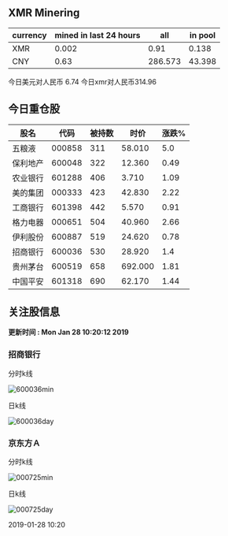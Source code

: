 ## XMR Minering

|currency|mined in last 24 hours|all|in pool|
|---|---|---|---|
|XMR|0.002|0.91|0.138|
|CNY|0.63|286.573|43.398|

今日美元对人民币 6.74	今日xmr对人民币314.96


## 今日重仓股 

|股名|代码|被持数|时价|涨跌%|
|---|---|---|---|---|
|五粮液|000858|311|58.010|5.0|
|保利地产|600048|322|12.360|0.49|
|农业银行|601288|406|3.710|1.09|
|美的集团|000333|423|42.830|2.22|
|工商银行|601398|442|5.570|0.91|
|格力电器|000651|504|40.960|2.66|
|伊利股份|600887|519|24.620|0.78|
|招商银行|600036|530|28.920|1.4|
|贵州茅台|600519|658|692.000|1.81|
|中国平安|601318|690|62.170|1.44|

## 关注股信息
**更新时间 : Mon Jan 28 10:20:12 2019**
### 招商银行 
分时k线

![600036min](http://image.sinajs.cn/newchart/min/n/sh600036.gif)

日k线

![600036day](http://image.sinajs.cn/newchart/daily/n/sh600036.gif)

### 京东方Ａ 
分时k线

![000725min](http://image.sinajs.cn/newchart/min/n/sz000725.gif)

日k线

![000725day](http://image.sinajs.cn/newchart/daily/n/sz000725.gif)

2019-01-28 10:20